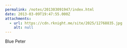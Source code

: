 ```yaml
---
permalink: /notes/201303091947/index.html
date: 2013-03-09T19:47:55.000Z
attachments:
  - url: https://cdn.rknight.me/site/2025/12768835.jpg
    alt: null
---
```


Blue Peter
